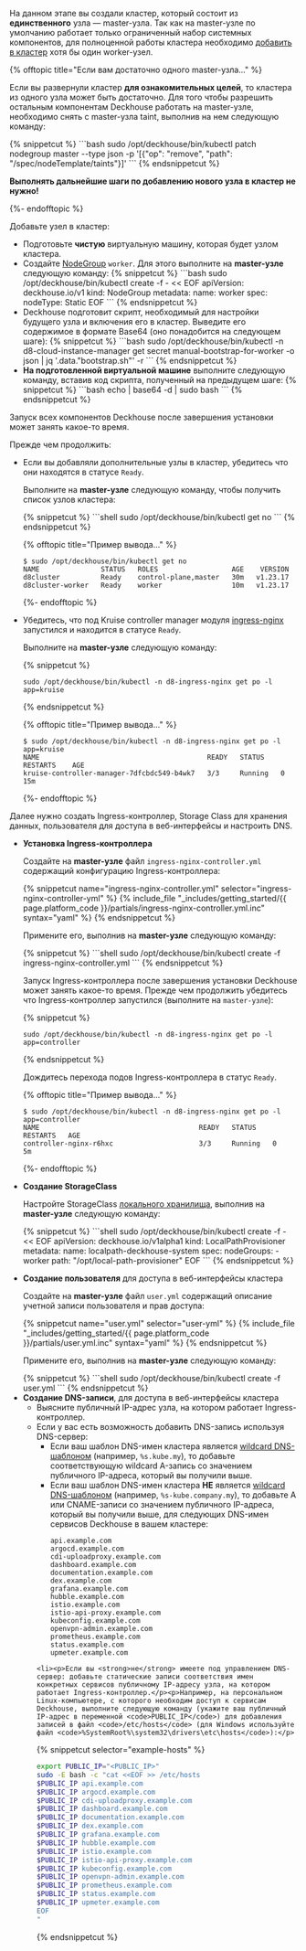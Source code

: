 <script type="text/javascript" src='{{ assets["getting-started.js"].digest_path }}'></script>
<script type="text/javascript" src='{{ assets["getting-started-access.js"].digest_path }}'></script>
<script type="text/javascript" src='{{ assets["bcrypt.js"].digest_path }}'></script>

На данном этапе вы создали кластер, который состоит из **единственного** узла — master-узла. Так как на master-узле по умолчанию работает только ограниченный набор системных компонентов, для полноценной работы кластера необходимо <a href="/documentation/latest/modules/040-node-manager/examples.html#добавление-статического-узла-в-кластер">добавить в кластер</a> хотя бы один worker-узел.

{% offtopic title="Если вам достаточно одного master-узла..." %}
<div>
<p>Если вы развернули кластер <strong>для ознакомительных целей</strong>, то кластера из одного узла может быть достаточно. Для того чтобы разрешить остальным компонентам Deckhouse работать на master-узле, необходимо снять с master-узла taint, выполнив на нем следующую команду:</p>

<div markdown="0">
{% snippetcut %}
```bash
sudo /opt/deckhouse/bin/kubectl patch nodegroup master --type json -p '[{"op": "remove", "path": "/spec/nodeTemplate/taints"}]'
```
{% endsnippetcut %}
</div>

<p><strong>Выполнять дальнейшие шаги по добавлению нового узла в кластер не нужно!</strong></p>
</div>
{%- endofftopic %}

Добавьте узел в кластер:

<ul>
  <li>
    Подготовьте <strong>чистую</strong> виртуальную машину, которая будет узлом кластера.
  </li>
  <li>
    Создайте <a href="/documentation/v1/modules/040-node-manager/cr.html#nodegroup">NodeGroup</a> <code>worker</code>. Для этого выполните на <strong>master-узле</strong> следующую команду:
    {% snippetcut %}
  ```bash
sudo /opt/deckhouse/bin/kubectl create -f - << EOF
apiVersion: deckhouse.io/v1
kind: NodeGroup
metadata:
  name: worker
spec:
  nodeType: Static
EOF
  ```
    {% endsnippetcut %}
  </li>
  <li>
    Deckhouse подготовит скрипт, необходимый для настройки будущего узла и включения его в кластер. Выведите его содержимое в формате Base64 (оно понадобится на следующем шаге):
    {% snippetcut %}
  ```bash
sudo /opt/deckhouse/bin/kubectl -n d8-cloud-instance-manager get secret manual-bootstrap-for-worker -o json | jq '.data."bootstrap.sh"' -r
  ```
  {% endsnippetcut %}
  </li>
  <li>
    <strong> На подготовленной виртуальной машине</strong> выполните следующую команду, вставив код скрипта, полученный на предыдущем шаге:
  {% snippetcut %}
  ```bash
echo <Base64-КОД-СКРИПТА> | base64 -d | sudo bash
  ```
  {% endsnippetcut %}
  </li>
</ul>

<p>Запуск всех компонентов Deckhouse после завершения установки может занять какое-то время.</p>

Прежде чем продолжить:
<ul><li><p>Если вы добавляли дополнительные узлы в кластер, убедитесь что они находятся в статусе <code>Ready</code>.</p>
<p>Выполните на <strong>master-узле</strong> следующую команду, чтобы получить список узлов кластера:</p>
{% snippetcut %}
```shell
sudo /opt/deckhouse/bin/kubectl get no
```
{% endsnippetcut %}

{% offtopic title="Пример вывода..." %}
```
$ sudo /opt/deckhouse/bin/kubectl get no
NAME               STATUS   ROLES                  AGE    VERSION
d8cluster          Ready    control-plane,master   30m   v1.23.17
d8cluster-worker   Ready    worker                 10m   v1.23.17
```
{%- endofftopic %}
</li>
<li><p>Убедитесь, что под Kruise controller manager модуля <a href="/documentation/v1/modules/402-ingress-nginx/">ingress-nginx</a> запустился и находится в статусе <code>Ready</code>.</p>
<p>Выполните на <strong>master-узле</strong> следующую команду:</p>

{% snippetcut %}
```shell
sudo /opt/deckhouse/bin/kubectl -n d8-ingress-nginx get po -l app=kruise
```
{% endsnippetcut %}

{% offtopic title="Пример вывода..." %}
```
$ sudo /opt/deckhouse/bin/kubectl -n d8-ingress-nginx get po -l app=kruise
NAME                                         READY   STATUS    RESTARTS    AGE
kruise-controller-manager-7dfcbdc549-b4wk7   3/3     Running   0           15m
```
{%- endofftopic %}
</li></ul>

Далее нужно создать Ingress-контроллер, Storage Class для хранения данных, пользователя для доступа в веб-интерфейсы и настроить DNS.

<ul><li><p><strong>Установка Ingress-контроллера</strong></p>
<p>Создайте на <strong>master-узле</strong> файл <code>ingress-nginx-controller.yml</code> содержащий конфигурацию Ingress-контроллера:</p>
{% snippetcut name="ingress-nginx-controller.yml" selector="ingress-nginx-controller-yml" %}
{% include_file "_includes/getting_started/{{ page.platform_code }}/partials/ingress-nginx-controller.yml.inc" syntax="yaml" %}
{% endsnippetcut %}
<p>Примените его, выполнив на <strong>master-узле</strong> следующую команду:</p>
{% snippetcut %}
```shell
sudo /opt/deckhouse/bin/kubectl create -f ingress-nginx-controller.yml
```
{% endsnippetcut %}

Запуск Ingress-контроллера после завершения установки Deckhouse может занять какое-то время. Прежде чем продолжить убедитесь что Ingress-контроллер запустился (выполните на <code>master-узле</code>):

{% snippetcut %}
```shell
sudo /opt/deckhouse/bin/kubectl -n d8-ingress-nginx get po -l app=controller
```
{% endsnippetcut %}

Дождитесь перехода подов Ingress-контроллера в статус <code>Ready</code>.

{% offtopic title="Пример вывода..." %}
```
$ sudo /opt/deckhouse/bin/kubectl -n d8-ingress-nginx get po -l app=controller
NAME                                       READY   STATUS    RESTARTS   AGE
controller-nginx-r6hxc                     3/3     Running   0          5m
```
{%- endofftopic %}
</li>
<li><p><strong>Создание StorageClass</strong></p>
<p>Настройте StorageClass <a href="/documentation/v1/modules/031-local-path-provisioner/cr.html#localpathprovisioner">локального хранилища</a>, выполнив на <strong>master-узле</strong> следующую команду:</p>
{% snippetcut %}
```shell
sudo /opt/deckhouse/bin/kubectl create -f - << EOF
apiVersion: deckhouse.io/v1alpha1
kind: LocalPathProvisioner
metadata:
  name: localpath-deckhouse-system
spec:
  nodeGroups:
  - worker
  path: "/opt/local-path-provisioner"
EOF
```
{% endsnippetcut %}
</li>
<li><p><strong>Создание пользователя</strong> для доступа в веб-интерфейсы кластера</p>
<p>Создайте на <strong>master-узле</strong> файл <code>user.yml</code> содержащий описание учетной записи пользователя и прав доступа:</p>
{% snippetcut name="user.yml" selector="user-yml" %}
{% include_file "_includes/getting_started/{{ page.platform_code }}/partials/user.yml.inc" syntax="yaml" %}
{% endsnippetcut %}
<p>Примените его, выполнив на <strong>master-узле</strong> следующую команду:</p>
{% snippetcut %}
```shell
sudo /opt/deckhouse/bin/kubectl create -f user.yml
```
{% endsnippetcut %}
</li>
<li><strong>Создание DNS-записи</strong>, для доступа в веб-интерфейсы кластера
  <ul><li>Выясните публичный IP-адрес узла, на котором работает Ingress-контроллер.</li>
  <li>Если у вас есть возможность добавить DNS-запись используя DNS-сервер:
    <ul>
      <li>Если ваш шаблон DNS-имен кластера является <a href="https://en.wikipedia.org/wiki/Wildcard_DNS_record">wildcard
        DNS-шаблоном</a> (например, <code>%s.kube.my</code>), то добавьте соответствующую wildcard A-запись со значением публичного IP-адреса, который вы получили выше.
      </li>
      <li>
        Если ваш шаблон DNS-имен кластера <strong>НЕ</strong> является <a
              href="https://en.wikipedia.org/wiki/Wildcard_DNS_record">wildcard DNS-шаблоном</a> (например, <code>%s-kube.company.my</code>),
        то добавьте А или CNAME-записи со значением публичного IP-адреса, который вы
        получили выше, для следующих DNS-имен сервисов Deckhouse в вашем кластере:
        <div class="highlight">
<pre class="highlight">
<code example-hosts>api.example.com
argocd.example.com
cdi-uploadproxy.example.com
dashboard.example.com
documentation.example.com
dex.example.com
grafana.example.com
hubble.example.com
istio.example.com
istio-api-proxy.example.com
kubeconfig.example.com
openvpn-admin.example.com
prometheus.example.com
status.example.com
upmeter.example.com</code>
</pre>
        </div>
      </li>
    </ul>
  </li>

    <li><p>Если вы <strong>не</strong> имеете под управлением DNS-сервер: добавьте статические записи соответствия имен конкретных сервисов публичному IP-адресу узла, на котором работает Ingress-контроллер.</p><p>Например, на персональном Linux-компьютере, с которого необходим доступ к сервисам Deckhouse, выполните следующую команду (укажите ваш публичный IP-адрес в переменной <code>PUBLIC_IP</code>) для добавления записей в файл <code>/etc/hosts</code> (для Windows используйте файл <code>%SystemRoot%\system32\drivers\etc\hosts</code>):</p>
{% snippetcut selector="example-hosts" %}
```bash
export PUBLIC_IP="<PUBLIC_IP>"
sudo -E bash -c "cat <<EOF >> /etc/hosts
$PUBLIC_IP api.example.com
$PUBLIC_IP argocd.example.com
$PUBLIC_IP cdi-uploadproxy.example.com
$PUBLIC_IP dashboard.example.com
$PUBLIC_IP documentation.example.com
$PUBLIC_IP dex.example.com
$PUBLIC_IP grafana.example.com
$PUBLIC_IP hubble.example.com
$PUBLIC_IP istio.example.com
$PUBLIC_IP istio-api-proxy.example.com
$PUBLIC_IP kubeconfig.example.com
$PUBLIC_IP openvpn-admin.example.com
$PUBLIC_IP prometheus.example.com
$PUBLIC_IP status.example.com
$PUBLIC_IP upmeter.example.com
EOF
"
```
{% endsnippetcut %}
</li></ul>
</li>
</ul>

<script type="text/javascript">
$(document).ready(function () {
    generate_password(true);
    update_parameter('dhctl-user-password-hash', 'password', '<GENERATED_PASSWORD_HASH>', null, null);
    update_parameter('dhctl-user-password-hash', null, '<GENERATED_PASSWORD_HASH>', null, '[user-yml]');
    update_parameter('dhctl-user-password', null, '<GENERATED_PASSWORD>', null, '[user-yml]');
    update_parameter('dhctl-user-password', null, '<GENERATED_PASSWORD>', null, 'code span.c1');
    update_domain_parameters();
    config_highlight();
});

</script>
